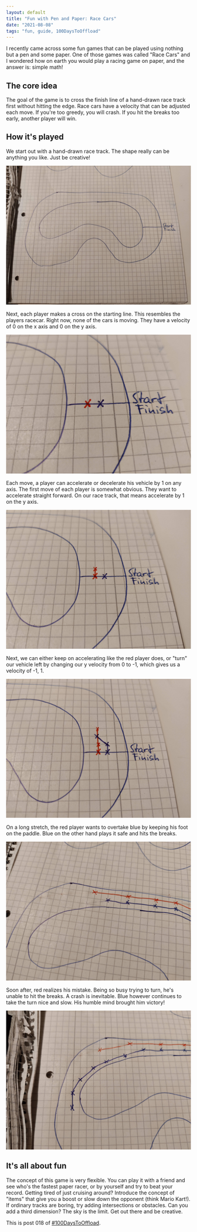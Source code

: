 ```yaml
---
layout: default
title: "Fun with Pen and Paper: Race Cars"
date: "2021-08-08"
tags: "fun, guide, 100DaysToOffload"
---
```


I recently came across some fun games that can be played using nothing but a
pen and some paper. One of those games was called "Race Cars" and I wondered
how on earth you would play a racing game on paper, and the answer is: simple
math!

## The core idea

The goal of the game is to cross the finish line of a hand-drawn race track
first without hitting the edge. Race cars have a velocity that can be adjusted
each move. If you're too greedy, you will crash. If you hit the breaks too
early, another player will win.

## How it's played

We start out with a hand-drawn race track. The shape really can be anything you
like. Just be creative!

![A race track on paper](/assets/paperracer/0.jpg)

Next, each player makes a cross on the starting line. This resembles the
players racecar. Right now, none of the cars is moving. They have a velocity of
0 on the x axis and 0 on the y axis.

![Two crosses on the starting line](/assets/paperracer/1.jpg)

Each move, a player can accelerate or decelerate his vehicle by 1 on any axis.
The first move of each player is somewhat obvious. They want to accelerate
straight forward. On our race track, that means accelerate by 1 on the y axis.

![A race car made a move](/assets/paperracer/2.jpg)

Next, we can either keep on accelerating like the red player does, or "turn"
our vehicle left by changing our y velocity from 0 to -1, which gives us a
velocity of -1, 1.

![Paper race cars after two moves](/assets/paperracer/3.jpg)

On a long stretch, the red player wants to overtake blue by keeping his foot on
the paddle. Blue on the other hand plays it safe and hits the breaks.

![Paper race cars on a long stretch](/assets/paperracer/4.jpg)

Soon after, red realizes his mistake. Being so busy trying to turn, he's unable
to hit the breaks. A crash is inevitable. Blue however continues to take the
turn nice and slow. His humble mind brought him victory!

![The red player right before crashing into a wall](/assets/paperracer/5.jpg)

## It's all about fun

The concept of this game is very flexible. You can play it with a friend and
see who's the fastest paper racer, or by yourself and try to beat your record.
Getting tired of just cruising around? Introduce the concept of "items" that
give you a boost or slow down the opponent (think Mario Kart!). If ordinary
tracks are boring, try adding intersections or obstacles. Can you add a third
dimension? The sky is the limit. Get out there and be creative.

This is post 018 of [#100DaysToOffload](https://100daystooffload.com/).
